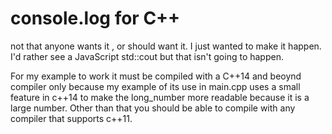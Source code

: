 # console.log for C++

not that anyone wants it , or should want it. I just wanted to make it happen.
I'd rather see a JavaScript std::cout but that isn't going to happen.

For my example to work it must be compiled with a C++14 and beoynd compiler only because my
example of its use in main.cpp uses a small feature in c++14 to make the long_number more
readable because it is a large number. Other than that you should be able to compile with
any compiler that supports c++11.